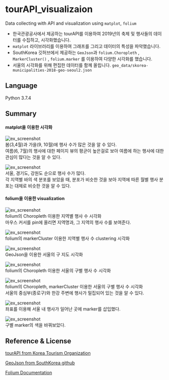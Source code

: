 # tourAPI_visualizaion
Data collecting with API and visualization using `matplot`, `folium`

* 한국관광공사에서 제공하는 tourAPI를 이용하여 2019년의 축제 및 행사들의 데이터를 수집하고, 시각화했습니다. 
* `matplot` 라이브러리를 이용하여 그래프를 그리고 데이터의 특성을 파악했습니다. 
* SouthKorea 깃허브에서 제공하는 `GeoJson`과 `folium.Choropleth` , `MarkerCluster()` , `folium.marker` 를 이용하여 다양한 시각화를 했습니다.
* 서울의 시각화를 위해 편집한 데이터를 함께 올립니다. `geo_data/skorea-municipalities-2018-geo-seoul2.json`

## Language
Python 3.7.4  

## Summary

#### matplot을 이용한 시각화
![ex_screenshot](./img/month_readcounts.png)  
봄(3,4월)과 가을(9, 10월)에 행사 수가 많은 것을 알 수 있다.     
여름(6, 7월)의 행사에 대한 페이지 뷰의 평균이 높은걸로 보아 여름에 하는 행사에 대한 관심이 많다는 것을 알 수 있다.     


![ex_screenshot](./img/area_month.png)  
서울, 경기도, 강원도 순으로 행사 수가 많다.    
각 지역별 바의 색 분포를 보았을 때, 분포가 비슷한 것을 보아 지역에 따른 월별 행사 분포는 대체로 비슷한 것을 알 수 있다.  

#### folium을 이용한 visualization
![ex_screenshot](./img/provinces_festival_counts.JPG)  
folium의 Choropleth 이용한 지역별 행사 수 시각화  
마우스 커서를 pin에 올리면 지역명과, 그 지역의 행사 수를 보여준다.  

![ex_screenshot](./img/markerCluster.jpg)  
folium의 markerCluster 이용한 지역별 행사 수 clustering 시각화   

![ex_screenshot](./img/seoul_geojson.jpg)   
GeoJson을 이용한 서울의 구 지도 시각화

![ex_screenshot](./img/seoul_chor.jpg)  
folium의 Choropleth 이용한 서울의 구별 행사 수 시각화  

![ex_screenshot](./img/seoul_chor_marker.jpg)  
folium의 Choropleth, markerCluster 이용한 서울의 구별 행사 수 시각화   
서울의 중심부(종로구)와 한강 주변에 행사가 밀집되어 있는 것을 알 수 있다.   

![ex_screenshot](./img/seoul_marker.jpg)  
좌표를 이용해 서울 내 행사가 일어난 곳에 marker를 삽입했다.  

![ex_screenshot](./img/seoul_marker_color.jpg)  
구별 marker의 색을 바꿔보았다.   

## Reference & License
 
[tourAPI from Korea Tourism Organization](http://api.visitkorea.or.kr/)

[GeoJson from SouthKorea github](https://github.com/southkorea/southkorea-maps)

[Folium Documentation](https://python-visualization.github.io/folium/index.html) 

